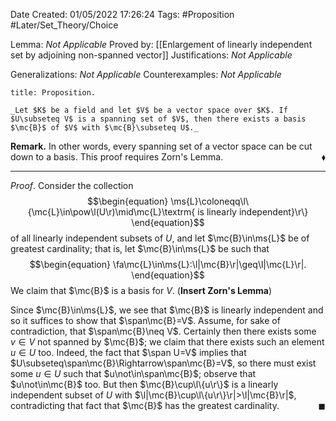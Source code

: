 <div class="topSpace"></div>

Date Created: 01/05/2022 17:26:24
Tags: #Proposition #Later/Set_Theory/Choice

Lemma: _Not Applicable_
Proved by: [[Enlargement of linearly independent set by adjoining non-spanned vector]]
Justifications: _Not Applicable_

Generalizations: _Not Applicable_
Counterexamples: _Not Applicable_

``` ad-Proposition
title: Proposition.

_Let $K$ be a field and let $V$ be a vector space over $K$. If $U\subseteq V$ is a spanning set of $V$, then there exists a basis $\mc{B}$ of $V$ with $\mc{B}\subseteq U$._

```

**Remark.** In other words, every spanning set of a vector space can be cut down to a basis. This proof requires Zorn's Lemma.<span style="float:right;">$\blacklozenge$</span>

---

_Proof_. Consider the collection
$$\begin{equation}
    \ms{L}\coloneqq\l\{\mc{L}\in\pow\l(U\r)\mid\mc{L}\textrm{ is linearly independent}\r\}
\end{equation}$$
of all linearly independent subsets of $U$, and let $\mc{B}\in\ms{L}$ be of greatest cardinality; that is, let $\mc{B}\in\ms{L}$ be such that
$$\begin{equation}
    \fa\mc{L}\in\ms{L}:\l|\mc{B}\r|\geq\l|\mc{L}\r|.
\end{equation}$$
We claim that $\mc{B}$ is a basis for $V$. (**Insert Zorn's Lemma**)

Since $\mc{B}\in\ms{L}$, we see that $\mc{B}$ is linearly independent and so it suffices to show that $\span\mc{B}=V$. Assume, for sake of contradiction, that $\span\mc{B}\neq V$. Certainly then there exists some $v\in V$ not spanned by $\mc{B}$; we claim that there exists such an element $u\in U$ too. Indeed, the fact that $\span U=V$ implies that $U\subseteq\span\mc{B}\Rightarrow\span\mc{B}=V$, so there must exist some $u\in U$ such that $u\not\in\span\mc{B}$; observe that $u\not\in\mc{B}$ too. But then $\mc{B}\cup\l\{u\r\}$ is a linearly independent subset of $U$ with $\l|\mc{B}\cup\l\{u\r\}\r|>\l|\mc{B}\r|$, contradicting that fact that $\mc{B}$ has the greatest cardinality.<span style="float:right;">$\blacksquare$</span>

